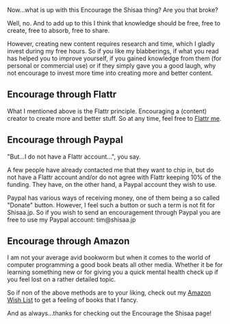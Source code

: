 <!--
.. title: Encourage the Shisaa
.. slug: encourage-the-shisaa
.. date: 2014/03/24 10:00:00
-->


Now...what is up with this Encourage the Shisaa thing? Are you that broke?

Well, no. And to add up to this I think that knowledge should be free, free to create, free to absorb, free to share.

However, creating new content requires research and time, which I gladly invest during my free hours. So  if you like my blabberings, if what you read has helped you to improve yourself, if you gained knowledge from them (for personal or commercial use) or if they simply gave you a good laugh, why not encourage to invest more time into creating more and better content. 

## Encourage through Flattr

What I mentioned above is the Flattr principle. Encouraging a (content) creator to create more and better stuff. 
So at any time, feel free to <a href="https://flattr.com/submit/auto?user_id=timusan&url=http%3A%2F%2Fshisaa.jp" target="_blank">Flattr me</a>.

## Encourage through Paypal

"But...I do not have a Flattr account...", you say.

A few people have already contacted me that they want to chip in, but do not have a Flattr account and/or do not agree with Flattr keeping 10% of the funding.
They have, on the other hand, a Paypal account they wish to use.

Paypal has various ways of receiving money, one of them being a so called "Donate" button. However, I feel such a button or such a term is not fit for Shisaa.jp.
So if you wish to send an encouragement through Paypal you are free to use my Paypal account: &#116;&#105;&#109;&#064;&#115;&#104;&#105;&#115;&#097;&#097;&#046;&#106;&#112;

## Encourage through Amazon

I am not your average avid bookworm but when it comes to the world of computer programming a good book beats all other media.
Whether it be for learning something new or for giving you a quick mental health check up if you feel lost on a rather detailed topic.

So if non of the above methods are to your liking, check out my <a href="https://www.amazon.com/registry/wishlist/3SMVT4S50VI73/" target="_blank">Amazon Wish List</a> to get a feeling of books that I fancy.

And as always...thanks for checking out the Encourage the Shisaa page!
